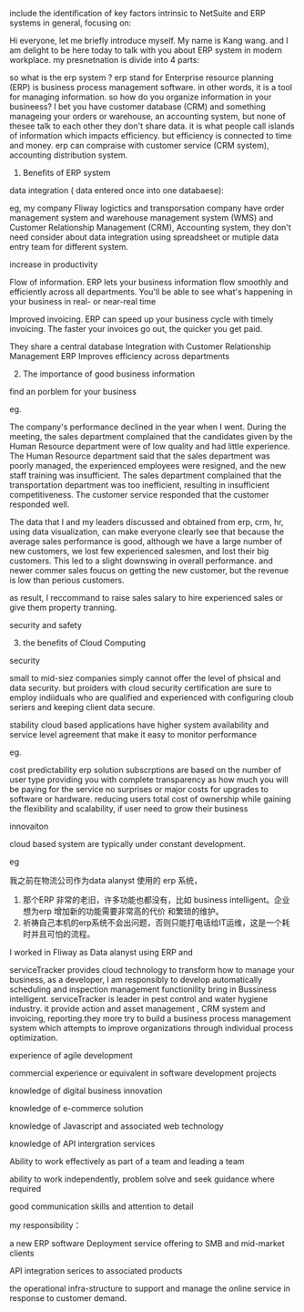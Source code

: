 include the identification of key factors intrinsic to NetSuite and ERP systems in general, focusing on:



Hi everyone, let me briefly introduce myself. My name is Kang wang. and I am delight to be here today to talk with you about ERP system in modern workplace. my presnetnation is divide into 4 parts:

so what is the erp system ? erp stand for Enterprise resource planning (ERP) is business process management software. in other words, it is a tool for managing information. so how do you organize information in your busineess? I bet you have customer database (CRM) and something manageing your orders or warehouse, an accounting system, but none of thesee talk to each other they don't share data. it is what people call islands of information which impacts efficiency. but efficiency is connected to time and money.   erp  can compraise with customer service (CRM system), accounting distribution system. 

1. Benefits of ERP system

data integration ( data entered once into one databaese):

eg, my company Fliway logictics and transporsation company have order management system and warehouse management system (WMS) and Customer Relationship Management (CRM), Accounting system, they don't need consider about data integration using spreadsheet or mutiple data entry team for different system.






increase in productivity

Flow of information. ERP lets your business information flow smoothly and efficiently across all departments. You'll be able to see what's happening in your business in real- or near-real time

Improved invoicing. ERP can speed up your business cycle with timely invoicing. The faster your invoices go out, the quicker you get paid.


They share a central database
Integration with Customer Relationship Management
ERP Improves efficiency across departments



2. The importance of good business information


find an porblem for your business


eg.

The company's performance declined in the year when I went. During the meeting, the sales department complained that the candidates given by the Human Resource department were of low quality and had little experience. The Human Resource department said that the sales department was poorly managed, the experienced employees were resigned, and the new staff training was insufficient. The sales department complained that the transportation department was too inefficient, resulting in insufficient competitiveness. The customer service responded that the customer responded well.

The data that I and my leaders discussed and obtained from erp, crm, hr, using data visualization, can make everyone clearly see that because the average sales performance is good, although we have a large number of new customers, we lost few experienced salesmen, and lost their big customers. This led to a slight downswing in overall performance. and newer commer sales foucus on getting the new customer, but the revenue is low than perious customers.

as result, I reccommand to raise sales salary to hire experienced sales or give them property tranning.



security and safety




3. the benefits of Cloud Computing

security

small to mid-siez companies simply cannot offer the level of phsical and data security. but proiders with cloud security certification are sure to employ indiiduals who are qualified and experienced with configuring cloub seriers and keeping client data secure.


stability
cloud based applications have higher system availability and service level agreement that make it easy to monitor performance

eg. 


cost predictability
erp solution subscrptions are based on the number of user type providing you with complete transparency as how much you will be paying for the service no surprises or major costs for upgrades to software or hardware. reducing users total cost of ownership while gaining the flexibility and scalability, if user need to grow their business

innovaiton

cloud based system are typically under constant development. 

eg


我之前在物流公司作为data alanyst 使用的 erp 系统，

1. 那个ERP 非常的老旧，许多功能也都没有，比如 business intelligent。企业想为erp 增加新的功能需要非常高的代价 和繁琐的维护。
2. 祈祷自己本机的erp系统不会出问题，否则只能打电话给IT运维，这是一个耗时并且可怕的流程。

I worked in Fliway as Data alanyst using ERP and 


serviceTracker provides cloud technology to transform how to manage your business, as a developer, I am responsibly to develop automatically scheduling and inspection management functionility bring in Bussiness intelligent.  serviceTracker is leader in pest control and water hygiene industry. it provide action and asset management ,  CRM system and invoicing, reporting.they more try to build a business process management system which attempts to improve organizations through individual process optimization. 





experience of agile development

commercial experience or equivalent in software development projects

knowledge of digital business innovation

knowledge of e-commerce solution

knowledge of Javascript and associated web technology

knowledge of API intergration services


Ability to work effectively as part of a team and leading a team

ability to work independently, problem solve and seek guidance where required

good communication skills and attention to detail



my responsibility：

a new ERP software Deployment service offering to SMB and mid-market clients

API integration serices to associated products

the operational infra-structure to support and manage the online service in response to customer demand.


